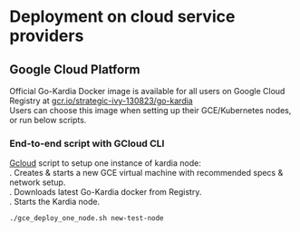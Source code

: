 # Deployment on cloud service providers

## Google Cloud Platform
Official Go-Kardia Docker image is available for all users on Google Cloud Registry at [gcr.io/strategic-ivy-130823/go-kardia](https://gcr.io/strategic-ivy-130823/go-kardia)  
Users can choose this image when setting up their GCE/Kubernetes nodes, or run below scripts.   

### End-to-end script with GCloud CLI
 [Gcloud](https://cloud.google.com/sdk/gcloud/) script to setup one instance of kardia node:  
    . Creates & starts a new GCE virtual machine with recommended specs & network setup.  
    . Downloads latest Go-Kardia docker from Registry.  
    . Starts the Kardia node.  
  
  
  `./gce_deploy_one_node.sh new-test-node`
  
